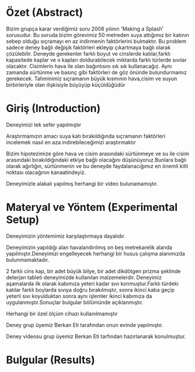 

# Özet (Abstract)
 Bizim grupça karar verdiğimiz soru 2008 yılının 'Making a Splash' sorusudur. Bu soruda bizim görevimiz 50 metreden suya attığımız bir katının sebep olduğu sıçramayı en az indirmenin faktörlerini bulmaktır. Bu problem sadece deney bağlı değişik faktörleri ekleyip çıkartmaya bağlı olarak çözülebilir. Deneyde gerekenler farklı boyut ve cinslerde katılar,farklı kapasitede kaplar ve o kapları doldurabilecek miktarda farklı türlerde sıvılar olacaktır. Cisimlerin hava ile olan bağıntısını sık sık kullanacağız. Aynı zamanda sürtünme ve basınç gibi faktörleri de göz önünde bulundurmamız gerekecek. Tahminimiz sıçramanın büyük kısmının hava,cisim ve suyun birbirleriyle olan ilişkisiyle büyüyüp küçüldüğüdür
# Giriş (Introduction)
Deneyimizi tek sefer yapılmıştır

Araştırmamızın amacı suya katı bırakıldığında sıçramanın faktörleri incelemek nasıl en aza indirebileceğimizi araştırmaktır 

Bizim hipotezimize göre hava ve cisim arasındaki sürtünmeye ve su ile cisim arasındaki bırakıldığındaki etkiye bağlı olacağını düşünüyoruz.Bunlara bağlı olarak ağırlığın, sürtünmenin ve  bu deneyde faydalanacığımız en önemli kilit noktası olacağının kanaatindeyiz.

Deneyimizle alakalı yapılmış herhangi bir video bulunamamıştır.

# Materyal ve Yöntem (Experimental Setup)                                                                                                 
Deneyimizin yöntemimiz karşılaştırmaya dayalıdır.

Deneyimizin yapıldığı alan havalandırılmış on beş metrekarelik alanda yapılmıştır.Deneyimizi engelleyecek herhangi bir husus çalışma alanımızda bulunmamaktadır.

2 farklı cins kap, bir adet büyük bilye, bir adet dikdötgen prizma şeklinde deterjan tableti deneyimizde kullanılan malzemelerdir.       Deneyimiz aşamalarda ilk olarak kabımıza yeteri kadar sıvı konmuştur.Farklı türdeki katılar farklı boylarda sıvıya doğru bırakılmıştır, sonra ikinci kaba geçip yeterli sıvı koyulduktan sonra aynı işlemler ikinci kabımıza da uygulanmıştır.Sonuçlar bulgular bölümünde açıklanmıştır.

Herhangi bir özel ölçüm cihazı kullanılmamıştır

Deney grup üyemiz Berkan Eti tarafından onun evinde yapılmıştır.

Deney videosu grup üyemiz Berkan Eti tarfından hazırlanarak konulmuştur.
# Bulgular (Results)
 



